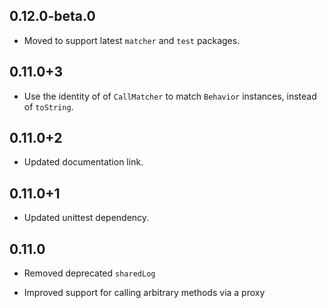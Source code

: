 ## 0.12.0-beta.0

* Moved to support latest `matcher` and `test` packages.

## 0.11.0+3

* Use the identity of of `CallMatcher` to match `Behavior` instances, instead
  of `toString`.

## 0.11.0+2

* Updated documentation link.

## 0.11.0+1

* Updated unittest dependency.

## 0.11.0

 * Removed deprecated `sharedLog`

 * Improved support for calling arbitrary methods via a proxy
